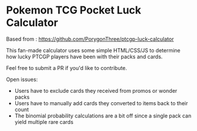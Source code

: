 # Pokemon TCG Pocket Luck Calculator

Based from : https://github.com/PorygonThree/ptcgp-luck-calculator

This fan-made calculator uses some simple HTML/CSS/JS to determine how lucky PTCGP players have been with their packs and cards.

Feel free to submit a PR if you'd like to contribute.

Open issues:
 - Users have to exclude cards they received from promos or wonder packs
 - Users have to manually add cards they converted to items back to their count
 - The binomial probability calculations are a bit off since a single pack can yield multiple rare cards
